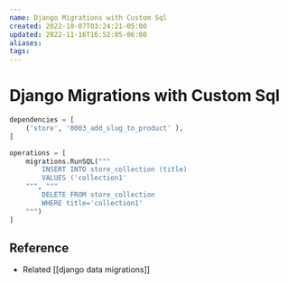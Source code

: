 ```yaml
---
name: Django Migrations with Custom Sql
created: 2022-10-07T03:24:21-05:00
updated: 2022-11-16T16:52:05-06:00
aliases: 
tags: 
---
```

# Django Migrations with Custom Sql

```python
dependencies = [
	('store', '0003_add_slug_to_product' ),
]

operations = [
	migrations.RunSQL("""
		INSERT INTO store_collection (title)
		VALUES ('collection1'
	""", """
		DELETE FROM store_collection
		WHERE title='collection1'
	""")
]
```


## Reference
- Related [[django data migrations]]